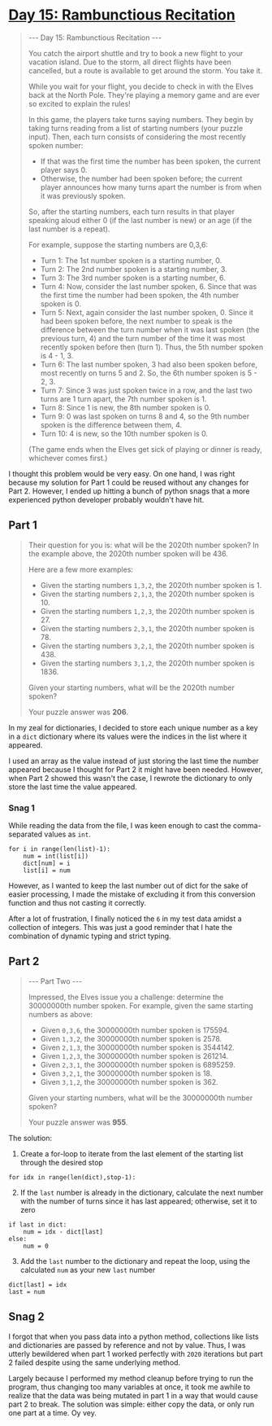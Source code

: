 # [Day 15: Rambunctious Recitation](https://adventofcode.com/2020/day/15)
>--- Day 15: Rambunctious Recitation ---
>
>You catch the airport shuttle and try to book a new flight to your vacation island. Due to the storm, all direct flights have been cancelled, but a route is available to get around the storm. You take it.
>
>While you wait for your flight, you decide to check in with the Elves back at the North Pole. They're playing a memory game and are ever so excited to explain the rules!
>
>In this game, the players take turns saying numbers. They begin by taking turns reading from a list of starting numbers (your puzzle input). Then, each turn consists of considering the most recently spoken number:
>
>- If that was the first time the number has been spoken, the current player says 0.
>- Otherwise, the number had been spoken before; the current player announces how many turns apart the number is from when it was previously spoken.
>
>So, after the starting numbers, each turn results in that player speaking aloud either 0 (if the last number is new) or an age (if the last number is a repeat).
>
>For example, suppose the starting numbers are 0,3,6:
>
>- Turn 1: The 1st number spoken is a starting number, 0.
>- Turn 2: The 2nd number spoken is a starting number, 3.
>- Turn 3: The 3rd number spoken is a starting number, 6.
>- Turn 4: Now, consider the last number spoken, 6. Since that was the first time the number had been spoken, the 4th number spoken is 0.
>- Turn 5: Next, again consider the last number spoken, 0. Since it had been spoken before, the next number to speak is the difference between the turn number when it was last spoken (the previous turn, 4) and the turn number of the time it was most recently spoken before then (turn 1). Thus, the 5th number spoken is 4 - 1, 3.
>- Turn 6: The last number spoken, 3 had also been spoken before, most recently on turns 5 and 2. So, the 6th number spoken is 5 - 2, 3.
>- Turn 7: Since 3 was just spoken twice in a row, and the last two turns are 1 turn apart, the 7th number spoken is 1.
>- Turn 8: Since 1 is new, the 8th number spoken is 0.
>- Turn 9: 0 was last spoken on turns 8 and 4, so the 9th number spoken is the difference between them, 4.
>- Turn 10: 4 is new, so the 10th number spoken is 0.
>
>(The game ends when the Elves get sick of playing or dinner is ready, whichever comes first.)

I thought this problem would be very easy. On one hand, I was right because my solution for Part 1 could be reused without any changes for Part 2. However, I ended up hitting a bunch of python snags that a more experienced python developer probably wouldn't have hit.

## Part 1
>Their question for you is: what will be the 2020th number spoken? In the example above, the 2020th number spoken will be 436.
>
>Here are a few more examples:
>
>- Given the starting numbers `1,3,2`, the 2020th number spoken is 1.
>- Given the starting numbers `2,1,3`, the 2020th number spoken is 10.
>- Given the starting numbers `1,2,3`, the 2020th number spoken is 27.
>- Given the starting numbers `2,3,1`, the 2020th number spoken is 78.
>- Given the starting numbers `3,2,1`, the 2020th number spoken is 438.
>- Given the starting numbers `3,1,2`, the 2020th number spoken is 1836.
>
>Given your starting numbers, what will be the 2020th number spoken?
>
>Your puzzle answer was **206**.

In my zeal for dictionaries, I decided to store each unique number as a key in a `dict` dictionary where its values were the indices in the list where it appeared. 

I used an array as the value instead of just storing the last time the number appeared because I thought for Part 2 it might have been needed. However, when Part 2 showed this wasn't the case, I rewrote the dictionary to only store the last time the value appeared.

### Snag 1
While reading the data from the file, I was keen enough to cast the comma-separated values as `int`. 

```
for i in range(len(list)-1):
    num = int(list[i])
    dict[num] = i
    list[i] = num
```

However, as I wanted to keep the last number out of dict for the sake of easier processing, I made the mistake of excluding it from this conversion function and thus not casting it correctly.

After a lot of frustration, I finally noticed the `6` in my test data amidst a collection of integers. This was just a good reminder that I hate the combination of dynamic typing and strict typing.

## Part 2
>--- Part Two ---
>
>Impressed, the Elves issue you a challenge: determine the 30000000th number spoken. For example, given the same starting numbers as above:
>
>- Given `0,3,6`, the 30000000th number spoken is 175594.
>- Given `1,3,2`, the 30000000th number spoken is 2578.
>- Given `2,1,3`, the 30000000th number spoken is 3544142.
>- Given `1,2,3`, the 30000000th number spoken is 261214.
>- Given `2,3,1`, the 30000000th number spoken is 6895259.
>- Given `3,2,1`, the 30000000th number spoken is 18.
>- Given `3,1,2`, the 30000000th number spoken is 362.
>
>Given your starting numbers, what will be the 30000000th number spoken?
>
>Your puzzle answer was **955**.

The solution:

1. Create a for-loop to iterate from the last element of the starting list through the desired stop

```'
for idx in range(len(dict),stop-1):
```

2. If the `last` number is already in the dictionary, calculate the next number with the number of turns since it has last appeared; otherwise, set it to zero

```
if last in dict:
    num = idx - dict[last]
else:
    num = 0
```

3. Add the `last` number to the dictionary and repeat the loop, using the calculated `num` as your new `last` number

```
dict[last] = idx
last = num
```

## Snag 2
I forgot that when you pass data into a python method, collections like lists and dictionaries are passed by reference and not by value. Thus, I was utterly bewildered when part 1 worked perfectly with `2020` iterations but part 2 failed despite using the same underlying method.

Largely because I performed my method cleanup before trying to run the program, thus changing too many variables at once, it took me awhile to realize that the data was being mutated in part 1 in a way that would cause part 2 to break. The solution was simple: either copy the data, or only run one part at a time. Oy vey.

